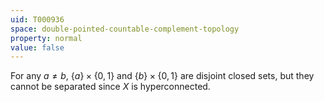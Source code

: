```yaml
---
uid: T000936
space: double-pointed-countable-complement-topology
property: normal
value: false
---
```

For any $a \neq b$, $\{a\} \times \{0,1\}$ and $\{b\} \times \{0,1\}$ are disjoint closed sets, but they cannot be separated since $X$ is hyperconnected.

